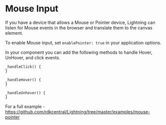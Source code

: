 # Mouse Input

If you have a device that allows a Mouse or Pointer device, Lightning can listen for Mouse events in the browser and translate them to the canvas element.

To enable Mouse input, set `enablePointer: true` in your application options.

In your component you can add the following methods to handle Hover, UnHover, and click events.

```
_handleClick() {
}

_handleHover() {
}

_handleUnhover() {
}
```

For a full example - https://github.com/rdkcentral/Lightning/tree/master/examples/mouse-pointer
